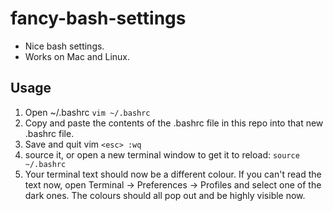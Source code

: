 # fancy-bash-settings
- Nice bash settings. 
- Works on Mac and Linux.

## Usage
1. Open ~/.bashrc ```vim ~/.bashrc```
2. Copy and paste the contents of the .bashrc file in this repo into that new .bashrc file.
3. Save and quit vim ```<esc> :wq```
4. source it, or open a new terminal window to get it to reload: ```source ~/.bashrc```
5. Your terminal text should now be a different colour. If you can't read the text now, open Terminal -> Preferences -> Profiles and select one of the dark ones. The colours should all pop out and be highly visible now.
